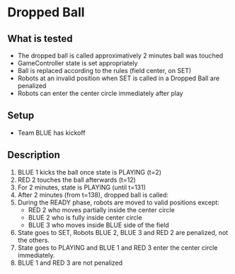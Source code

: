 # Dropped Ball

## What is tested

- The dropped ball is called approximatively 2 minutes ball was touched
- GameController state is set appropriately
- Ball is replaced according to the rules (field center, on SET)
- Robots at an invalid position when SET is called in a Dropped Ball are
  penalized
- Robots can enter the center circle immediately after play

## Setup

- Team BLUE has kickoff

## Description

1. BLUE 1 kicks the ball once state is PLAYING (t=2)
2. RED 2 touches the ball afterwards (t=12)
3. For 2 minutes, state is PLAYING (until t=131)
4. After 2 minutes (from t=138), dropped ball is called:
5. During the READY phase, robots are moved to valid positions except:
   - RED 2 who moves partially inside the center circle
   - BLUE 2 who is fully inside center circle
   - BLUE 3 who moves inside BLUE side of the field
6. State goes to SET, Robots BLUE 2, BLUE 3 and RED 2 are penalized, not the others.
7. State goes to PLAYING and BLUE 1 and RED 3 enter the center circle immediately.
8. BLUE 1 and RED 3 are not penalized
